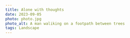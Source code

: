 ```yaml
---
title: Alone with thoughts
date: 2023-09-05
photo: photo.jpg
photo_alt: A man waliking on a footpath between trees
tags: Landscape
---
```

